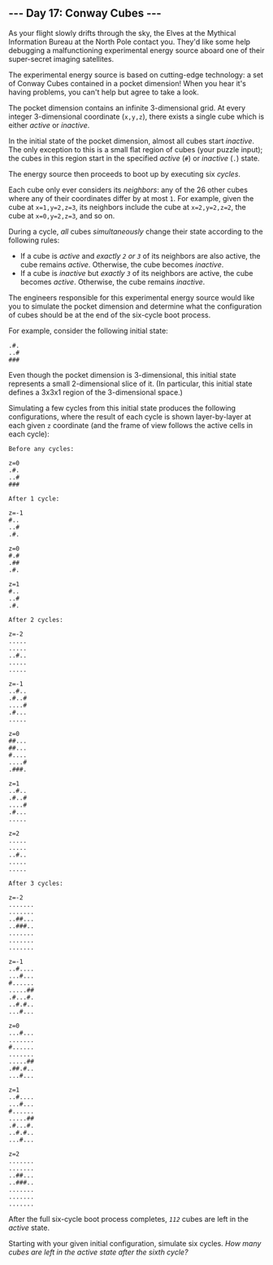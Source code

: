 --- Day 17: Conway Cubes ---
----------------------------

As your flight slowly drifts through the sky, the Elves at the Mythical Information Bureau at the North Pole contact you. They'd like some help debugging a malfunctioning experimental energy source aboard one of their super-secret imaging satellites.

The experimental energy source is based on cutting-edge technology: a set of Conway Cubes contained in a pocket dimension! When you hear it's having problems, you can't help but agree to take a look.

The pocket dimension contains an infinite 3-dimensional grid. At every integer 3-dimensional coordinate (`x,y,z`), there exists a single cube which is either *active* or *inactive*.

In the initial state of the pocket dimension, almost all cubes start *inactive*. The only exception to this is a small flat region of cubes (your puzzle input); the cubes in this region start in the specified *active* (`#`) or *inactive* (`.`) state.

The energy source then proceeds to boot up by executing six *cycles*.

Each cube only ever considers its *neighbors*: any of the 26 other cubes where any of their coordinates differ by at most `1`. For example, given the cube at `x=1,y=2,z=3`, its neighbors include the cube at `x=2,y=2,z=2`, the cube at `x=0,y=2,z=3`, and so on.

During a cycle, *all* cubes *simultaneously* change their state according to the following rules:

-   If a cube is *active* and *exactly `2` or `3`* of its neighbors are also active, the cube remains *active*. Otherwise, the cube becomes *inactive*.
-   If a cube is *inactive* but *exactly `3`* of its neighbors are active, the cube becomes *active*. Otherwise, the cube remains *inactive*.

The engineers responsible for this experimental energy source would like you to simulate the pocket dimension and determine what the configuration of cubes should be at the end of the six-cycle boot process.

For example, consider the following initial state:

```
.#.
..#
###

```

Even though the pocket dimension is 3-dimensional, this initial state represents a small 2-dimensional slice of it. (In particular, this initial state defines a 3x3x1 region of the 3-dimensional space.)

Simulating a few cycles from this initial state produces the following configurations, where the result of each cycle is shown layer-by-layer at each given `z` coordinate (and the frame of view follows the active cells in each cycle):

```
Before any cycles:

z=0
.#.
..#
###

After 1 cycle:

z=-1
#..
..#
.#.

z=0
#.#
.##
.#.

z=1
#..
..#
.#.

After 2 cycles:

z=-2
.....
.....
..#..
.....
.....

z=-1
..#..
.#..#
....#
.#...
.....

z=0
##...
##...
#....
....#
.###.

z=1
..#..
.#..#
....#
.#...
.....

z=2
.....
.....
..#..
.....
.....

After 3 cycles:

z=-2
.......
.......
..##...
..###..
.......
.......
.......

z=-1
..#....
...#...
#......
.....##
.#...#.
..#.#..
...#...

z=0
...#...
.......
#......
.......
.....##
.##.#..
...#...

z=1
..#....
...#...
#......
.....##
.#...#.
..#.#..
...#...

z=2
.......
.......
..##...
..###..
.......
.......
.......

```

After the full six-cycle boot process completes, *`112`* cubes are left in the *active* state.

Starting with your given initial configuration, simulate six cycles. *How many cubes are left in the active state after the sixth cycle?*